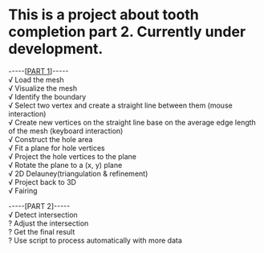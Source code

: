 # This is a project about tooth completion part 2. Currently under development.  
-----[[PART 1](https://github.com/csyhping/ToothCompletion.git)]-----  
√ Load the mesh  
√ Visualize the mesh  
√ Identify the boundary  
√ Select two vertex and create a straight line between them (mouse interaction)  
√ Create new vertices on the straight line base on the average edge length of the mesh (keyboard interaction)  
√ Construct the hole area  
√ Fit a plane for hole vertices  
√ Project the hole vertices to the plane  
√ Rotate the plane to a (x, y) plane  
√ 2D Delauney(triangulation & refinement)  
√ Project back to 3D  
√ Fairing  

-----[PART 2]-----  
√ Detect intersection  
? Adjust the intersection  
? Get the final result  
? Use script to process automatically with more data  